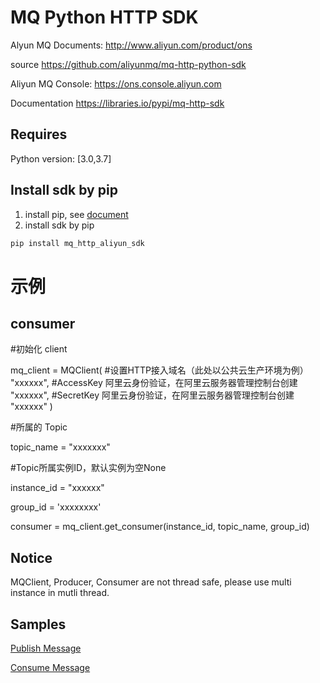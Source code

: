 # MQ Python HTTP SDK  
Alyun MQ Documents: http://www.aliyun.com/product/ons

source https://github.com/aliyunmq/mq-http-python-sdk

Aliyun MQ Console: https://ons.console.aliyun.com

Documentation https://libraries.io/pypi/mq-http-sdk

## Requires

Python version: [3.0,3.7]

## Install sdk by pip

1. install pip, see [document](https://pip.pypa.io/en/stable/installing/)
2. install sdk by pip

```bash
pip install mq_http_aliyun_sdk
```
# 示例
## consumer
#初始化 client

mq_client = MQClient(
    #设置HTTP接入域名（此处以公共云生产环境为例）
    "xxxxxx",
    #AccessKey 阿里云身份验证，在阿里云服务器管理控制台创建
    "xxxxxx",
    #SecretKey 阿里云身份验证，在阿里云服务器管理控制台创建
    "xxxxxx"
    )

#所属的 Topic

topic_name = "xxxxxxx"

#Topic所属实例ID，默认实例为空None

instance_id = "xxxxxx"

group_id = 'xxxxxxxx'

consumer = mq_client.get_consumer(instance_id, topic_name, group_id)

## Notice

MQClient, Producer, Consumer are not thread safe, please use multi instance in mutli thread.

## Samples

[Publish Message](https://github.com/aliyunmq/mq-http-samples/blob/master/python/producer.py)

[Consume Message](https://github.com/aliyunmq/mq-http-samples/blob/master/python/consumer.py)
